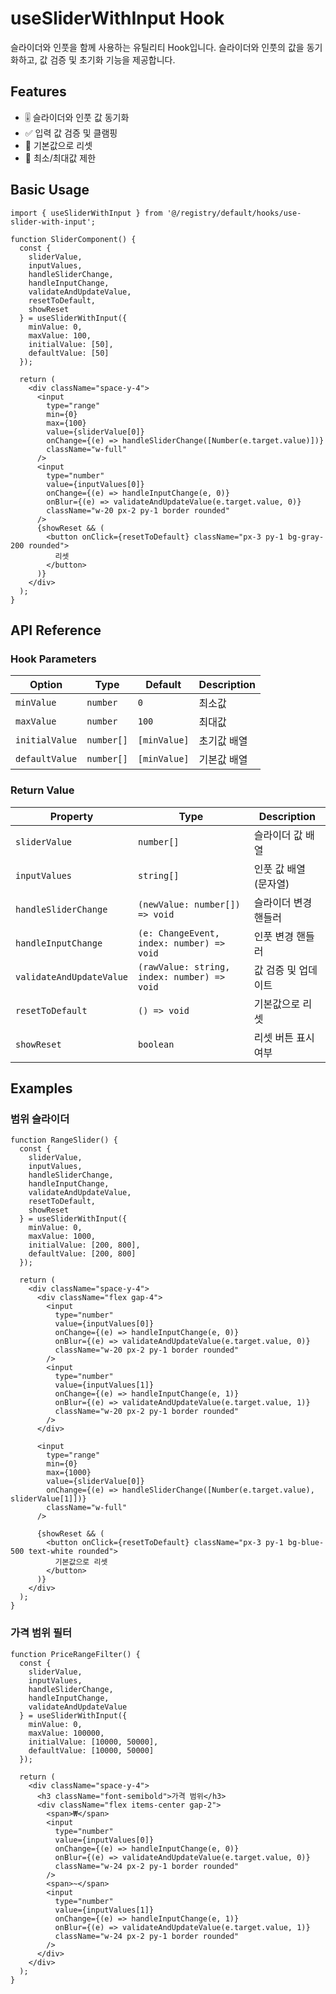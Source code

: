 # useSliderWithInput Hook

슬라이더와 인풋을 함께 사용하는 유틸리티 Hook입니다. 슬라이더와 인풋의 값을 동기화하고, 값 검증 및 초기화 기능을 제공합니다.

## Features

- 🎚️ 슬라이더와 인풋 값 동기화
- ✅ 입력 값 검증 및 클램핑
- 🔄 기본값으로 리셋
- 📏 최소/최대값 제한

## Basic Usage

```tsx
import { useSliderWithInput } from '@/registry/default/hooks/use-slider-with-input';

function SliderComponent() {
  const {
    sliderValue,
    inputValues,
    handleSliderChange,
    handleInputChange,
    validateAndUpdateValue,
    resetToDefault,
    showReset
  } = useSliderWithInput({
    minValue: 0,
    maxValue: 100,
    initialValue: [50],
    defaultValue: [50]
  });

  return (
    <div className="space-y-4">
      <input
        type="range"
        min={0}
        max={100}
        value={sliderValue[0]}
        onChange={(e) => handleSliderChange([Number(e.target.value)])}
        className="w-full"
      />
      <input
        type="number"
        value={inputValues[0]}
        onChange={(e) => handleInputChange(e, 0)}
        onBlur={(e) => validateAndUpdateValue(e.target.value, 0)}
        className="w-20 px-2 py-1 border rounded"
      />
      {showReset && (
        <button onClick={resetToDefault} className="px-3 py-1 bg-gray-200 rounded">
          리셋
        </button>
      )}
    </div>
  );
}
```

## API Reference

### Hook Parameters

| Option         | Type       | Default     | Description        |
| -------------- | ---------- | ----------- | ------------------ |
| `minValue`     | `number`   | `0`         | 최소값             |
| `maxValue`     | `number`   | `100`       | 최대값             |
| `initialValue` | `number[]` | `[minValue]`| 초기값 배열        |
| `defaultValue` | `number[]` | `[minValue]`| 기본값 배열        |

### Return Value

| Property                | Type                                    | Description                    |
| ----------------------- | --------------------------------------- | ------------------------------ |
| `sliderValue`           | `number[]`                              | 슬라이더 값 배열               |
| `inputValues`           | `string[]`                              | 인풋 값 배열 (문자열)           |
| `handleSliderChange`    | `(newValue: number[]) => void`           | 슬라이더 변경 핸들러           |
| `handleInputChange`     | `(e: ChangeEvent, index: number) => void` | 인풋 변경 핸들러               |
| `validateAndUpdateValue` | `(rawValue: string, index: number) => void` | 값 검증 및 업데이트        |
| `resetToDefault`        | `() => void`                            | 기본값으로 리셋                |
| `showReset`             | `boolean`                               | 리셋 버튼 표시 여부            |

## Examples

### 범위 슬라이더

```tsx
function RangeSlider() {
  const {
    sliderValue,
    inputValues,
    handleSliderChange,
    handleInputChange,
    validateAndUpdateValue,
    resetToDefault,
    showReset
  } = useSliderWithInput({
    minValue: 0,
    maxValue: 1000,
    initialValue: [200, 800],
    defaultValue: [200, 800]
  });

  return (
    <div className="space-y-4">
      <div className="flex gap-4">
        <input
          type="number"
          value={inputValues[0]}
          onChange={(e) => handleInputChange(e, 0)}
          onBlur={(e) => validateAndUpdateValue(e.target.value, 0)}
          className="w-20 px-2 py-1 border rounded"
        />
        <input
          type="number"
          value={inputValues[1]}
          onChange={(e) => handleInputChange(e, 1)}
          onBlur={(e) => validateAndUpdateValue(e.target.value, 1)}
          className="w-20 px-2 py-1 border rounded"
        />
      </div>
      
      <input
        type="range"
        min={0}
        max={1000}
        value={sliderValue[0]}
        onChange={(e) => handleSliderChange([Number(e.target.value), sliderValue[1]])}
        className="w-full"
      />
      
      {showReset && (
        <button onClick={resetToDefault} className="px-3 py-1 bg-blue-500 text-white rounded">
          기본값으로 리셋
        </button>
      )}
    </div>
  );
}
```

### 가격 범위 필터

```tsx
function PriceRangeFilter() {
  const {
    sliderValue,
    inputValues,
    handleSliderChange,
    handleInputChange,
    validateAndUpdateValue
  } = useSliderWithInput({
    minValue: 0,
    maxValue: 100000,
    initialValue: [10000, 50000],
    defaultValue: [10000, 50000]
  });

  return (
    <div className="space-y-4">
      <h3 className="font-semibold">가격 범위</h3>
      <div className="flex items-center gap-2">
        <span>₩</span>
        <input
          type="number"
          value={inputValues[0]}
          onChange={(e) => handleInputChange(e, 0)}
          onBlur={(e) => validateAndUpdateValue(e.target.value, 0)}
          className="w-24 px-2 py-1 border rounded"
        />
        <span>~</span>
        <input
          type="number"
          value={inputValues[1]}
          onChange={(e) => handleInputChange(e, 1)}
          onBlur={(e) => validateAndUpdateValue(e.target.value, 1)}
          className="w-24 px-2 py-1 border rounded"
        />
      </div>
    </div>
  );
}
```
